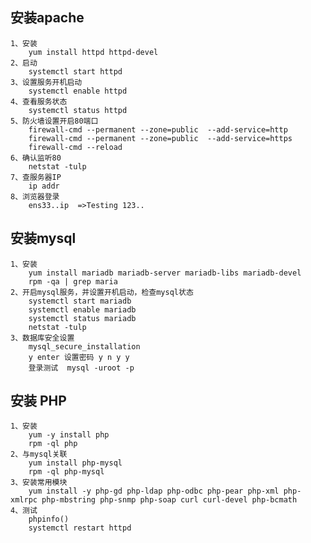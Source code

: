 ## 安装apache
	1、安装
		yum install httpd httpd-devel
	2、启动
		systemctl start httpd
	3、设置服务开机启动
		systemctl enable httpd
	4、查看服务状态
		systemctl status httpd
	5、防火墙设置开启80端口
		firewall-cmd --permanent --zone=public  --add-service=http
		firewall-cmd --permanent --zone=public  --add-service=https
		firewall-cmd --reload
	6、确认监听80
		netstat -tulp
	7、查服务器IP
		ip addr
	8、浏览器登录
		ens33..ip  =>Testing 123..
    
## 安装mysql
	1、安装
		yum install mariadb mariadb-server mariadb-libs mariadb-devel
		rpm -qa | grep maria
	2、开启mysql服务，并设置开机启动，检查mysql状态
		systemctl start mariadb
		systemctl enable mariadb
		systemctl status mariadb
		netstat -tulp
	3、数据库安全设置
		mysql_secure_installation
		y enter 设置密码 y n y y
		登录测试  mysql -uroot -p
	  
## 安装 PHP
	1、安装
		yum -y install php
		rpm -ql php
	2、与mysql关联
		yum install php-mysql
		rpm -ql php-mysql
	3、安装常用模块
		yum install -y php-gd php-ldap php-odbc php-pear php-xml php-xmlrpc php-mbstring php-snmp php-soap curl curl-devel php-bcmath
	4、测试
		phpinfo()
		systemctl restart httpd
		
		
		

